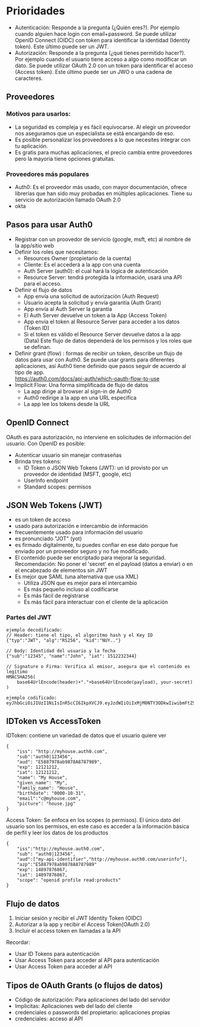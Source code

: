 
# Prioridades
- Autenticación: Responde a la pregunta (¿Quién eres?). Por ejemplo cuando alguien hace login con email+password. Se puede utilizar OpenID Connect (OIDC) con token para identificar la identidad (Identity token). Este último puede ser un JWT.
- Autorización: Responde a la pregunta (¿qué tienes permitido hacer?). Por ejemplo cuando el usuario tiene acceso a algo como modificar un dato. Se puede utilizar OAuth 2.0 con un token para identificar el acceso (Access token). Este último puede ser un JWO o una cadena de caracteres.


## Proveedores
### Motivos para usarlos:
- La seguridad es compleja y es fácil equivocarse. Al elegir un proveedor nos aseguramos que un especialista se está encargando de eso.
- Es posible personalizar los proveedores a lo que necesites integrar con tu aplicación.
- Es gratis para muchas aplicaciones, el precio cambia entre proveedores pero la mayoría tiene opciones gratuitas.

### Proveedores más populares
- Auth0: Es el proveedor más usado, con mayor documentación, ofrece librerías que han sido muy probadas en múltiples aplicaciones. Tiene su servicio de autorización llamado OAuth 2.0
- okta

## Pasos para usar Auth0
- Registrar con un proovedor de servicio (google, msft, etc) al nombre de la app/sitio web
- Definir los roles que necesitamos: 
    - Resources Owner (propietario de la cuenta)
    - Cliente: Es el accederá a la app con una cuenta 
    - Auth Server (auth0): el cual hará la lógica de autenticación
    - Resource Server: tendrá protegida la información, usará una API para el acceso.
- Definir el flujo de datos
    - App envía una solicitud de autorización (Auth Request)
    - Usuario acepta la solicitud y envía garantía (Auth Grant)
    - App envía al Auth Server la garantía
    - El Auth Server devuelve un token a la App (Access Token)
    - App envia el token al Resource Server para acceder a los datos (Token ID)
    - Si el token es válido el Resource Server devuelve datos a la app (Data)
    Este flujo de datos dependerá de los permisos y los roles que se definan.
- Definir grant (flow) : formas de recibir un token, describe un flujo de datos para usar con Auth0. Se puede usar grants para diferentes aplicaciones, así Auth0 tiene definido que pasos seguir de acuerdo al tipo de app.  
https://auth0.com/docs/api-auth/which-oauth-flow-to-use
- Implicit Flow: Una forma simplificada de flujo de datos
    - La app dirige al browser al sign-in de Auth0
    - Auth0 redirige a la app en una URL especifica
    - La app lee los tokens desde la URL    

## OpenID Connect 
OAuth es para autorización, no interviene en solicitudes de información del usuario. Con OpenID es posible:
- Autenticar usuario sin manejar contraseñas
- Brinda tres tokens:
    - ID Token o JSON Web Tokens (JWT): un id provisto por un proveedor de identidad (MSFT, google, etc)
    - UserInfo endpoint
    - Standard scopes: permisos

## JSON Web Tokens (JWT)
- es un token de acceso
- usado para autorización e intercambio de información
- frecuentemente usado para información del usuario
- es pronunciado "JOT" (yot)
- es firmado digitalmente, tu puedes confiar en ese dato porque fue enviado por un proveedor seguro y no fue modificado. 
- El contenido puede ser encriptado para mejorar la seguridad. Recomendación: No poner el 'secret' en el payload (datos a enviar) o en el encabezado de elementos sin JWT 
- Es mejor que SAML (una alternativa que usa XML)
    - Utiliza JSON que es mejor para el intercambio
    - Es más pequeño incluso al codificarse
    - Es más fácil de registrarse
    - Es más fácil para interactuar con el cliente de la aplicación

### Partes del JWT
```
ejemplo decodificado:
// Header: tiene el tipo, el algoritmo hash y el Key ID
{"typ":"JWT", "alg":"RS256", "kid":"NUY.."}

// Body: Identidad del usuario y la fecha
{"sub":"12345", "name":"John", "iat": 1512232344}

// Signature o Firma: Verifica al emisor, asegura que el contenido es legítimo
HMACSHA256(
    base64UrlEncode(header)+"."+base64UrlEncode(payload), your-secret)
)

ejemplo codificado:
eyJhbGciOiJIUzI1NiIsInR5cCI6IkpXVCJ9.eyJzdWIiOiIxMjM0NTY3ODkwIiwibmFtZSI6IkpvaG4gRG9lIiwiaWF0IjoxNTE2MjM5MDIyfQ.SflKxwRJSMeKKF2QT4fwpMeJf36POk6yJV_adQssw5c
```

## IDToken vs AccessToken
IDToken: contiene un variedad de datos que el usuario quiere ver
```
{
    "iss": "http://myhouse.auth0.com",
    "sub":"auth0|123456",
    "aud": "E5887978ab9878A8787989",
    "exp": 12121212,
    "iat": 12121212,
    "name": "My House",
    "given_name": "My",
    "family_name": "House",
    "birthdate": "0000-10-31",
    "email":"c@myhouse.com",
    "picture": "house.jpg"
}

```

Access Token: Se enfoca en los scopes (o permisos). El único dato del usuario son los permisos, en este caso es acceder a la información básica de perfil y leer los datos de los productos
```
{
    "iss":"http://myhouse.auth0.com",
    "sub": "auth0|123456",
    "aud":["my-api-identifier","http://myhouse.auth0.com/userinfo"],
    "azp":"E5887978ab9878A8787989"
    "exp": 14897876867,
    "iat": 14897876867,
    "scope": "openid profile read:products"
}
```

## Flujo de datos
1) Iniciar sesión y recibir el JWT Identity Token (OIDC)
2) Autorizar a la app y recibir el Access Token(OAuth 2.0)
3) Incluir el access token en llamadas a la API

Recordar:
- Usar ID Tokens para autenticación
- Usar Access Token para acceder al API
 para autenticación
 - Usar Access Token para acceder al API

## Tipos de OAuth Grants (o flujos de datos)
- Código de autorización: Para aplicaciones del lado del servidor
- Implicitas: Aplicaciones web del lado del cliente
- credenciales o passwords del propietario: aplicaciones propias
- credenciales: acceso al API


